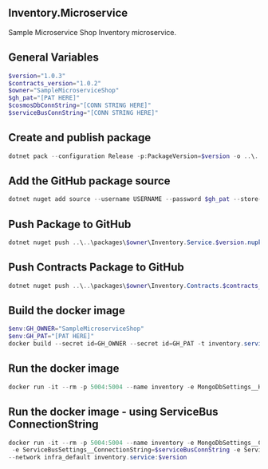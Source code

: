 ## Inventory.Microservice
Sample Microservice Shop Inventory microservice.

## General Variables
```powershell
$version="1.0.3"
$contracts_version="1.0.2"
$owner="SampleMicroserviceShop"
$gh_pat="[PAT HERE]"
$cosmosDbConnString="[CONN STRING HERE]"
$serviceBusConnString="[CONN STRING HERE]"
```

## Create and publish package
```powershell
dotnet pack --configuration Release -p:PackageVersion=$version -o ..\..\packages\$owner
```

 ## Add the GitHub package source
```powershell
dotnet nuget add source --username USERNAME --password $gh_pat --store-password-in-clear-text --name github https://nuget.pkg.github.com/$owner/index.json
```

 ## Push Package to GitHub
```powershell
dotnet nuget push ..\..\packages\$owner\Inventory.Service.$version.nupkg --api-key $gh_pat --source "github"
```

 ## Push Contracts Package to GitHub
 ```powershell
dotnet nuget push ..\..\packages\$owner\Inventory.Contracts.$contracts_version.nupkg --api-key $gh_pat --source "github"
```

## Build the docker image
```powershell
$env:GH_OWNER="SampleMicroserviceShop"
$env:GH_PAT="[PAT HERE]"
docker build --secret id=GH_OWNER --secret id=GH_PAT -t inventory.service:$version .
```

## Run the docker image
```powershell
docker run -it --rm -p 5004:5004 --name inventory -e MongoDbSettings__Host=mongo -e RabbitMQSettings__Host=rabbitmq --network infra_default inventory.service:$version
```

## Run the docker image - using ServiceBus ConnectionString
```powershell
docker run -it --rm -p 5004:5004 --name inventory -e MongoDbSettings__ConnectionString=$cosmosDbConnString \
 -e ServiceBusSettings__ConnectionString=$serviceBusConnString -e ServiceSettings__MessageBroker="SERVICEBUS" \
--network infra_default inventory.service:$version
```